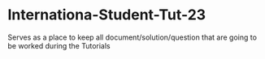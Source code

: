 # Internationa-Student-Tut-23
Serves as a place to keep all document/solution/question that are going to be worked during the Tutorials
